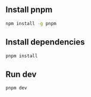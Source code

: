 ## Install pnpm

```bash
npm install -g pnpm
```

## Install dependencies

```bash
pnpm install
```

## Run dev

```bash
pnpm dev
```